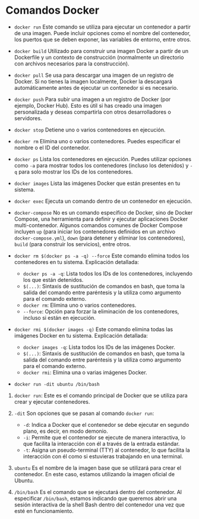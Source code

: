 <h1>Comandos Docker</h1>

*  `docker run`
Este comando se utiliza para ejecutar un contenedor a partir de una imagen. Puede incluir opciones como el nombre del contenedor, los puertos que se deben exponer, las variables de entorno, entre otros.

* `docker build`
Utilizado para construir una imagen Docker a partir de un Dockerfile y un contexto de construcción (normalmente un directorio con archivos necesarios para la construcción).

* `docker pull`
Se usa para descargar una imagen de un registro de Docker. Si no tienes la imagen localmente, Docker la descargará automáticamente antes de ejecutar un contenedor si es necesario.

* `docker push`
Para subir una imagen a un registro de Docker (por ejemplo, Docker Hub). Esto es útil si has creado una imagen personalizada y deseas compartirla con otros desarrolladores o servidores.

* `docker stop`
Detiene uno o varios contenedores en ejecución.

* `docker rm`
Elimina uno o varios contenedores. Puedes especificar el nombre o el ID del contenedor.

* `docker ps`
Lista los contenedores en ejecución. Puedes utilizar opciones como `-a` para mostrar todos los contenedores (incluso los detenidos) y `-q` para solo mostrar los IDs de los contenedores.

* `docker images`
Lista las imágenes Docker que están presentes en tu sistema.

* `docker exec`
Ejecuta un comando dentro de un contenedor en ejecución.

* `docker-compose`
No es un comando específico de Docker, sino de Docker Compose, una herramienta para definir y ejecutar aplicaciones Docker multi-contenedor. Algunos comandos comunes de Docker Compose incluyen `up` (para iniciar los contenedores definidos en un archivo `docker-compose.yml`), `down` (para detener y eliminar los contenedores), `build` (para construir los servicios), entre otros.

* `docker rm $(docker ps -a -q) --force`
Este comando elimina todos los contenedores en tu sistema. Explicación detallada:
  - `docker ps -a -q`: Lista todos los IDs de los contenedores, incluyendo los que están detenidos.
  - `$(...)`: Sintaxis de sustitución de comandos en bash, que toma la salida del comando entre paréntesis y la utiliza como argumento para el comando externo.
  - `docker rm`: Elimina uno o varios contenedores.
  - `--force`: Opción para forzar la eliminación de los contenedores, incluso si están en ejecución.

* `docker rmi $(docker images -q)`
Este comando elimina todas las imágenes Docker en tu sistema. Explicación detallada:
  - `docker images -q`: Lista todos los IDs de las imágenes Docker.
  - `$(...)`: Sintaxis de sustitución de comandos en bash, que toma la salida del comando entre paréntesis y la utiliza como argumento para el comando externo.
  - `docker rmi`: Elimina una o varias imágenes Docker.

* `docker run -dit ubuntu /bin/bash`
1. `docker run`: Este es el comando principal de Docker que se utiliza para crear y ejecutar contenedores.

2. `-dit` Son opciones que se pasan al comando `docker run`:
   - `-d`: Indica a Docker que el contenedor se debe ejecutar en segundo plano, es decir, en modo demonio.
   - `-i`: Permite que el contenedor se ejecute de manera interactiva, lo que facilita la interacción con él a través de la entrada estándar.
   - `-t`: Asigna un pseudo-terminal (TTY) al contenedor, lo que facilita la interacción con él como si estuvieras trabajando en una terminal.
   
3. `ubuntu` Es el nombre de la imagen base que se utilizará para crear el contenedor. En este caso, estamos utilizando la imagen oficial de Ubuntu.

4. `/bin/bash` Es el comando que se ejecutará dentro del contenedor. Al especificar `/bin/bash`, estamos indicando que queremos abrir una sesión interactiva de la shell Bash dentro del contenedor una vez que esté en funcionamiento.
